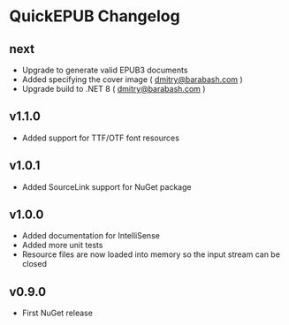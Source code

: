 # QuickEPUB Changelog #

## next ##

* Upgrade to generate valid EPUB3 documents
* Added specifying the cover image ( dmitry@barabash.com )
* Upgrade build to .NET 8 ( dmitry@barabash.com )

## v1.1.0 ##

* Added support for TTF/OTF font resources

## v1.0.1 ##

* Added SourceLink support for NuGet package

## v1.0.0 ##

* Added documentation for IntelliSense
* Added more unit tests
* Resource files are now loaded into memory so the input stream can be closed

## v0.9.0 ##

* First NuGet release
